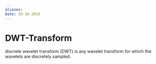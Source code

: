 ```yaml
---
aliases: 
Date: 28-10-2024
---
```

# DWT-Transform
discrete wavelet transform (DWT) is any wavelet transform for which the wavelets are discretely sampled.
